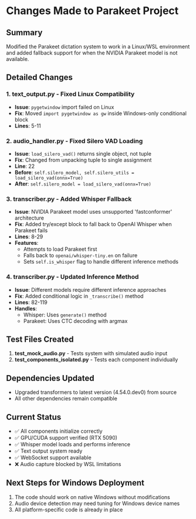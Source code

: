 # Changes Made to Parakeet Project

## Summary
Modified the Parakeet dictation system to work in a Linux/WSL environment and added fallback support for when the NVIDIA Parakeet model is not available.

## Detailed Changes

### 1. **text_output.py** - Fixed Linux Compatibility
- **Issue**: `pygetwindow` import failed on Linux
- **Fix**: Moved `import pygetwindow as gw` inside Windows-only conditional block
- **Lines**: 5-11

### 2. **audio_handler.py** - Fixed Silero VAD Loading
- **Issue**: `load_silero_vad()` returns single object, not tuple
- **Fix**: Changed from unpacking tuple to single assignment
- **Line**: 22
- **Before**: `self.silero_model, self.silero_utils = load_silero_vad(onnx=True)`
- **After**: `self.silero_model = load_silero_vad(onnx=True)`

### 3. **transcriber.py** - Added Whisper Fallback
- **Issue**: NVIDIA Parakeet model uses unsupported 'fastconformer' architecture
- **Fix**: Added try/except block to fall back to OpenAI Whisper when Parakeet fails
- **Lines**: 8-29
- **Features**:
  - Attempts to load Parakeet first
  - Falls back to `openai/whisper-tiny.en` on failure
  - Sets `self.is_whisper` flag to handle different inference methods

### 4. **transcriber.py** - Updated Inference Method
- **Issue**: Different models require different inference approaches
- **Fix**: Added conditional logic in `_transcribe()` method
- **Lines**: 82-119
- **Handles**:
  - Whisper: Uses `generate()` method
  - Parakeet: Uses CTC decoding with argmax

## Test Files Created

1. **test_mock_audio.py** - Tests system with simulated audio input
2. **test_components_isolated.py** - Tests each component individually

## Dependencies Updated
- Upgraded transformers to latest version (4.54.0.dev0) from source
- All other dependencies remain compatible

## Current Status
- ✅ All components initialize correctly
- ✅ GPU/CUDA support verified (RTX 5090)
- ✅ Whisper model loads and performs inference
- ✅ Text output system ready
- ✅ WebSocket support available
- ❌ Audio capture blocked by WSL limitations

## Next Steps for Windows Deployment
1. The code should work on native Windows without modifications
2. Audio device detection may need tuning for Windows device names
3. All platform-specific code is already in place